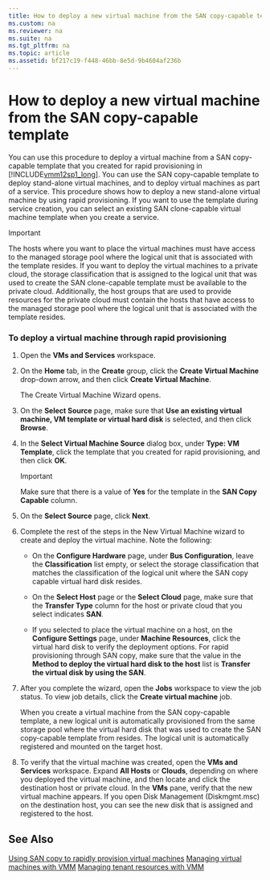 ```yaml
---
title: How to deploy a new virtual machine from the SAN copy-capable template
ms.custom: na
ms.reviewer: na
ms.suite: na
ms.tgt_pltfrm: na
ms.topic: article
ms.assetid: bf217c19-f448-46bb-8e5d-9b4604af236b
---
```

# How to deploy a new virtual machine from the SAN copy-capable template
You can use this procedure to deploy a virtual machine from a SAN copy\-capable template that you created for rapid provisioning in [!INCLUDE[vmm12sp1_long](../../includes/vmm12sp1_long_md.md)]. You can use the SAN copy\-capable template to deploy stand\-alone virtual machines, and to deploy virtual machines as part of a service. This procedure shows how to deploy a new stand\-alone virtual machine by using rapid provisioning. If you want to use the template during service creation, you can select an existing SAN clone\-capable virtual machine template when you create a service.

> [!IMPORTANT]
> The hosts where you want to place the virtual machines must have access to the managed storage pool where the logical unit that is associated with the template resides. If you want to deploy the virtual machines to a private cloud, the storage classification that is assigned to the logical unit that was used to create the SAN clone\-capable template must be available to the private cloud. Additionally, the host groups that are used to provide resources for the private cloud must contain the hosts that have access to the managed storage pool where the logical unit that is associated with the template resides.

### To deploy a virtual machine through rapid provisioning

1.  Open the **VMs and Services** workspace.

2.  On the **Home** tab, in the **Create** group, click the **Create Virtual Machine** drop\-down arrow, and then click **Create Virtual Machine**.

    The Create Virtual Machine Wizard opens.

3.  On the **Select Source** page, make sure that **Use an existing virtual machine, VM template or virtual hard disk** is selected, and then click **Browse**.

4.  In the **Select Virtual Machine Source** dialog box, under **Type: VM Template**, click the template that you created for rapid provisioning, and then click **OK**.

    > [!IMPORTANT]
    > Make sure that there is a value of **Yes** for the template in the **SAN Copy Capable** column.

5.  On the **Select Source** page, click **Next**.

6.  Complete the rest of the steps in the New Virtual Machine wizard to create and deploy the virtual machine. Note the following:

    -   On the **Configure Hardware** page, under **Bus Configuration**, leave the **Classification** list empty, or select the storage classification that matches the classification of the logical unit where the SAN copy capable virtual hard disk resides.

    -   On the **Select Host** page or the **Select Cloud** page, make sure that the **Transfer Type** column for the host or private cloud that you select indicates **SAN**.

    -   If you selected to place the virtual machine on a host, on the **Configure Settings** page, under **Machine Resources**, click the virtual hard disk to verify the deployment options. For rapid provisioning through SAN copy, make sure that the value in the **Method to deploy the virtual hard disk to the host** list is **Transfer the virtual disk by using the SAN**.

7.  After you complete the wizard, open the **Jobs** workspace to view the job status. To view job details, click the **Create virtual machine** job.

    When you create a virtual machine from the SAN copy\-capable template, a new logical unit is automatically provisioned from the same storage pool where the virtual hard disk that was used to create the SAN copy\-capable template from resides. The logical unit is automatically registered and mounted on the target host.

8.  To verify that the virtual machine was created, open the **VMs and Services** workspace. Expand **All Hosts** or **Clouds**, depending on where you deployed the virtual machine, and then locate and click the destination host or private cloud. In the **VMs** pane, verify that the new virtual machine appears. If you open Disk Management \(Diskmgmt.msc\) on the destination host, you can see the new disk that is assigned and registered to the host.

## See Also
[Using SAN copy to rapidly provision virtual machines](Using-SAN-copy-to-rapidly-provision-virtual-machines.md)
[Managing virtual machines with VMM](Managing-virtual-machines-with-VMM.md)
[Managing tenant resources with VMM](Managing-tenant-resources-with-VMM.md)



